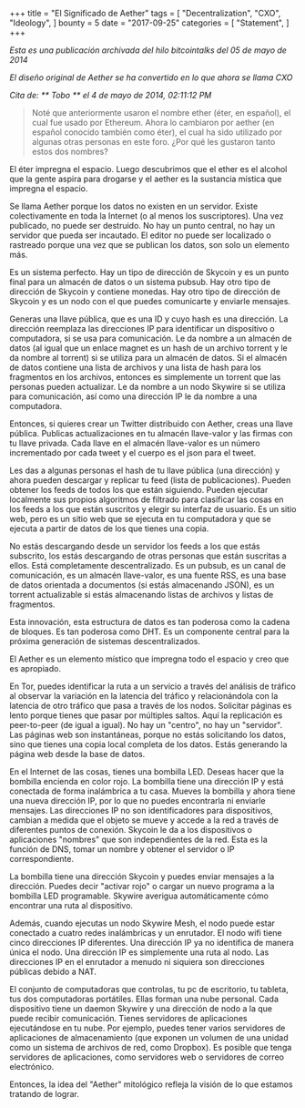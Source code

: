 +++
title = "El Significado de Aether"
tags = [
    "Decentralization",
    "CXO",
    "Ideology",
]
bounty = 5
date = "2017-09-25"
categories = [
    "Statement",
]
+++

*Esta es una publicación archivada del hilo bitcointalks del 05 de mayo de 2014*

*El diseño original de Aether se ha convertido en lo que ahora se llama CXO*

*Cita de: ** Tobo ** el 4 de mayo de 2014, 02:11:12 PM*
>Noté que anteriormente usaron el nombre ether (éter, en español), el cual
fue usado por Ethereum. Ahora lo cambiaron por aether (en español conocido
también como éter), el cual ha sido utilizado por algunas otras personas
en este foro. ¿Por qué les gustaron tanto estos dos nombres?

El éter impregna el espacio. Luego descubrimos que el ether es el alcohol
que la gente aspira para drogarse y el aether es la sustancia mística que
impregna el espacio.

Se llama Aether porque los datos no existen en un servidor. Existe
colectivamente en toda la Internet (o al menos los suscriptores). Una vez
publicado, no puede ser destruido. No hay un punto central, no hay un
servidor que pueda ser incautado. El editor no puede ser localizado o
rastreado porque una vez que se publican los datos, son solo un elemento más.

Es un sistema perfecto. Hay un tipo de dirección de Skycoin y es un punto
final para un almacén de datos o un sistema pubsub. Hay otro tipo de
dirección de Skycoin y contiene monedas. Hay otro tipo de dirección de
Skycoin y es un nodo con el que puedes comunicarte y enviarle mensajes.

Generas una llave pública, que es una ID y cuyo hash es una dirección. La
dirección reemplaza las direcciones IP para identificar un dispositivo o
computadora, si se usa para comunicación. Le da nombre a un almacén de datos
(al igual que un enlace magnet es un hash de un archivo torrent y le da nombre
al torrent) si se utiliza para un almacén de datos. Si el almacén de datos
contiene una lista de archivos y una lista de hash para los fragmentos en los
archivos, entonces es simplemente un torrent que las personas pueden
actualizar. Le da nombre a un nodo Skywire si se utiliza para comunicación,
así como una dirección IP le da nombre a una computadora.

Entonces, si quieres crear un Twitter distribuido con Aether, creas una
llave pública. Publicas actualizaciones en tu almacén llave-valor y las
firmas con tu llave privada. Cada llave en el almacén llave-valor es un
número incrementado por cada tweet y el cuerpo es el json para el tweet.

Les das a algunas personas el hash de tu llave pública (una dirección) y
ahora pueden descargar y replicar tu feed (lista de publicaciones). Pueden
obtener los feeds de todos los que están siguiendo. Pueden ejecutar
localmente sus propios algoritmos de filtrado para clasificar las cosas en
los feeds a los que están suscritos y elegir su interfaz de usuario. Es un
sitio web, pero es un sitio web que se ejecuta en tu computadora y que se
ejecuta a partir de datos de los que tienes una copia.

No estás descargando desde un servidor los feeds a los que estás subscrito,
los estás descargando de otras personas que están suscritas a ellos. Está
completamente descentralizado. Es un pubsub, es un canal de comunicación, es
un almacén llave-valor, es una fuente RSS, es una base de datos orientada a
documentos (si estás almacenando JSON), es un torrent actualizable si estás
almacenando listas de archivos y listas de fragmentos.

Esta innovación, esta estructura de datos es tan poderosa como la cadena de
bloques. Es tan poderosa como DHT. Es un componente central para la próxima
generación de sistemas descentralizados.

El Aether es un elemento místico que impregna todo el espacio y creo que es
apropiado.

En Tor, puedes identificar la ruta a un servicio a través del análisis de
tráfico al observar la variación en la latencia del tráfico y relacionándola
con la latencia de otro tráfico que pasa a través de los nodos. Solicitar
páginas es lento porque tienes que pasar por múltiples saltos. Aquí la
replicación es peer-to-peer (de igual a igual). No hay un "centro", no hay un
"servidor". Las páginas web son instantáneas, porque no estás solicitando los
datos, sino que tienes una copia local completa de los datos. Estás generando
la página web desde la base de datos.

En el Internet de las cosas, tienes una bombilla LED. Deseas hacer que la
bombilla encienda en color rojo. La bombilla tiene una dirección IP y está
conectada de forma inalámbrica a tu casa. Mueves la bombilla y ahora tiene
una nueva dirección IP, por lo que no puedes encontrarla ni enviarle mensajes.
Las direcciones IP no son identificadores para dispositivos, cambian a medida
que el objeto se mueve y accede a la red a través de diferentes puntos de
conexión. Skycoin le da a los dispositivos o aplicaciones "nombres" que son
independientes de la red. Esta es la función de DNS, tomar un nombre y obtener
el servidor o IP correspondiente.

La bombilla tiene una dirección Skycoin y puedes enviar mensajes a la
dirección. Puedes decir "activar rojo" o cargar un nuevo programa a la
bombilla LED programable. Skywire averigua automáticamente cómo encontrar una
ruta al dispositivo.

Además, cuando ejecutas un nodo Skywire Mesh, el nodo puede estar conectado a
cuatro redes inalámbricas y un enrutador. El nodo wifi tiene cinco direcciones
IP diferentes. Una dirección IP ya no identifica de manera única el nodo. Una
dirección IP es simplemente una ruta al nodo. Las direcciones IP en el
enrutador a menudo ni siquiera son direcciones públicas debido a NAT.

El conjunto de computadoras que controlas, tu pc de escritorio, tu tableta,
tus dos computadoras portátiles. Ellas forman una nube personal. Cada
dispositivo tiene un daemon Skywire y una dirección de nodo a la que puede
recibir comunicación. Tienes servidores de aplicaciones ejecutándose en tu
nube. Por ejemplo, puedes tener varios servidores de aplicaciones de
almacenamiento (que exponen un volumen de una unidad como un sistema de
archivos de red, como Dropbox). Es posible que tenga servidores de
aplicaciones, como servidores web o servidores de correo electrónico.

Entonces, la idea del "Aether" mitológico refleja la visión de lo que
estamos tratando de lograr.
